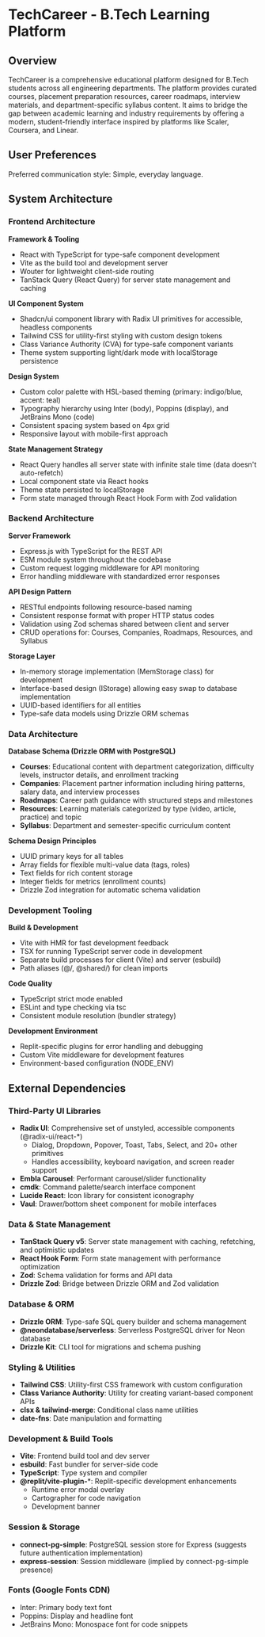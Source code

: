 # TechCareer - B.Tech Learning Platform

## Overview

TechCareer is a comprehensive educational platform designed for B.Tech students across all engineering departments. The platform provides curated courses, placement preparation resources, career roadmaps, interview materials, and department-specific syllabus content. It aims to bridge the gap between academic learning and industry requirements by offering a modern, student-friendly interface inspired by platforms like Scaler, Coursera, and Linear.

## User Preferences

Preferred communication style: Simple, everyday language.

## System Architecture

### Frontend Architecture

**Framework & Tooling**
- React with TypeScript for type-safe component development
- Vite as the build tool and development server
- Wouter for lightweight client-side routing
- TanStack Query (React Query) for server state management and caching

**UI Component System**
- Shadcn/ui component library with Radix UI primitives for accessible, headless components
- Tailwind CSS for utility-first styling with custom design tokens
- Class Variance Authority (CVA) for type-safe component variants
- Theme system supporting light/dark mode with localStorage persistence

**Design System**
- Custom color palette with HSL-based theming (primary: indigo/blue, accent: teal)
- Typography hierarchy using Inter (body), Poppins (display), and JetBrains Mono (code)
- Consistent spacing system based on 4px grid
- Responsive layout with mobile-first approach

**State Management Strategy**
- React Query handles all server state with infinite stale time (data doesn't auto-refetch)
- Local component state via React hooks
- Theme state persisted to localStorage
- Form state managed through React Hook Form with Zod validation

### Backend Architecture

**Server Framework**
- Express.js with TypeScript for the REST API
- ESM module system throughout the codebase
- Custom request logging middleware for API monitoring
- Error handling middleware with standardized error responses

**API Design Pattern**
- RESTful endpoints following resource-based naming
- Consistent response format with proper HTTP status codes
- Validation using Zod schemas shared between client and server
- CRUD operations for: Courses, Companies, Roadmaps, Resources, and Syllabus

**Storage Layer**
- In-memory storage implementation (MemStorage class) for development
- Interface-based design (IStorage) allowing easy swap to database implementation
- UUID-based identifiers for all entities
- Type-safe data models using Drizzle ORM schemas

### Data Architecture

**Database Schema (Drizzle ORM with PostgreSQL)**
- **Courses**: Educational content with department categorization, difficulty levels, instructor details, and enrollment tracking
- **Companies**: Placement partner information including hiring patterns, salary data, and interview processes
- **Roadmaps**: Career path guidance with structured steps and milestones
- **Resources**: Learning materials categorized by type (video, article, practice) and topic
- **Syllabus**: Department and semester-specific curriculum content

**Schema Design Principles**
- UUID primary keys for all tables
- Array fields for flexible multi-value data (tags, roles)
- Text fields for rich content storage
- Integer fields for metrics (enrollment counts)
- Drizzle Zod integration for automatic schema validation

### Development Tooling

**Build & Development**
- Vite with HMR for fast development feedback
- TSX for running TypeScript server code in development
- Separate build processes for client (Vite) and server (esbuild)
- Path aliases (@/, @shared/) for clean imports

**Code Quality**
- TypeScript strict mode enabled
- ESLint and type checking via tsc
- Consistent module resolution (bundler strategy)

**Development Environment**
- Replit-specific plugins for error handling and debugging
- Custom Vite middleware for development features
- Environment-based configuration (NODE_ENV)

## External Dependencies

### Third-Party UI Libraries
- **Radix UI**: Comprehensive set of unstyled, accessible components (@radix-ui/react-*)
  - Dialog, Dropdown, Popover, Toast, Tabs, Select, and 20+ other primitives
  - Handles accessibility, keyboard navigation, and screen reader support
- **Embla Carousel**: Performant carousel/slider functionality
- **cmdk**: Command palette/search interface component
- **Lucide React**: Icon library for consistent iconography
- **Vaul**: Drawer/bottom sheet component for mobile interfaces

### Data & State Management
- **TanStack Query v5**: Server state management with caching, refetching, and optimistic updates
- **React Hook Form**: Form state management with performance optimization
- **Zod**: Schema validation for forms and API data
- **Drizzle Zod**: Bridge between Drizzle ORM and Zod validation

### Database & ORM
- **Drizzle ORM**: Type-safe SQL query builder and schema management
- **@neondatabase/serverless**: Serverless PostgreSQL driver for Neon database
- **Drizzle Kit**: CLI tool for migrations and schema pushing

### Styling & Utilities
- **Tailwind CSS**: Utility-first CSS framework with custom configuration
- **Class Variance Authority**: Utility for creating variant-based component APIs
- **clsx & tailwind-merge**: Conditional class name utilities
- **date-fns**: Date manipulation and formatting

### Development & Build Tools
- **Vite**: Frontend build tool and dev server
- **esbuild**: Fast bundler for server-side code
- **TypeScript**: Type system and compiler
- **@replit/vite-plugin-***: Replit-specific development enhancements
  - Runtime error modal overlay
  - Cartographer for code navigation
  - Development banner

### Session & Storage
- **connect-pg-simple**: PostgreSQL session store for Express (suggests future authentication implementation)
- **express-session**: Session middleware (implied by connect-pg-simple presence)

### Fonts (Google Fonts CDN)
- Inter: Primary body text font
- Poppins: Display and headline font
- JetBrains Mono: Monospace font for code snippets